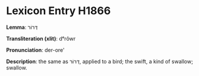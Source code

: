 # Lexicon Entry H1866

**Lemma**: דְּרוֹר

**Transliteration (xlit)**: dᵉrôwr

**Pronunciation**: der-ore'

**Description**:
the same as דְּרוֹר, applied to a bird; the swift, a kind of swallow; swallow.
